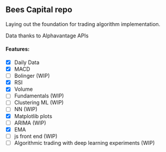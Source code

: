 ## Bees Capital repo ##

Laying out the foundation for trading algorithm implementation.

Data thanks to Alphavantage APIs

#### Features: ####
- [x] Daily Data	
- [x] MACD	
- [ ] Bolinger	(WIP)
- [x] RSI	
- [x] Volume	
- [ ] Fundamentals	(WIP)
- [ ] Clustering ML	(WIP)
- [ ] NN	(WIP)
- [x] Matplotlib plots
- [ ] ARIMA	(WIP)
- [x] EMA	
- [ ] js front end	(WIP)
- [ ] Algorithmic trading with deep learning experiments	(WIP)
